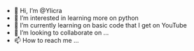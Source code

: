 - 👋 Hi, I’m @Ylicra
- 👀 I’m interested in learning more on python 
- 🌱 I’m currently learning on basic code that I get on YouTube 
- 💞️ I’m looking to collaborate on ...
- 📫 How to reach me ...

<!---
Ylicra/Ylicra is a ✨ special ✨ repository because its `README.md` (this file) appears on your GitHub profile.
You can click the Preview link to take a look at your changes.
--->
